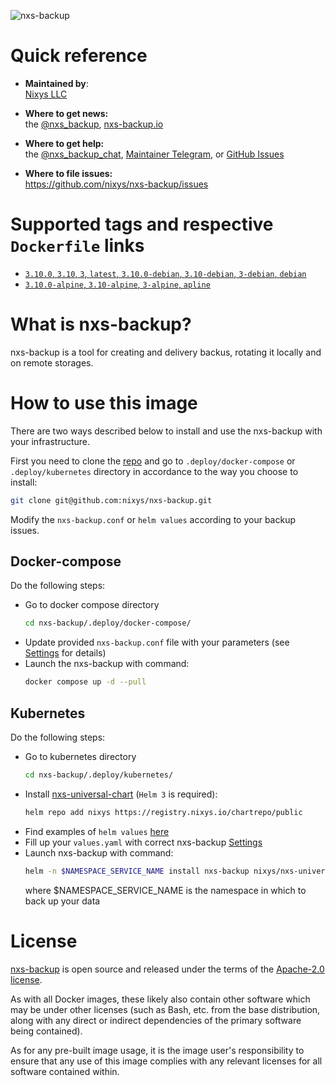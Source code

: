 ![nxs-backup](https://github.com/nixys/go-nxs-backup/assets/28505813/6aa03e3a-db3d-4f34-952b-91cab5fbe49e)

# Quick reference

- **Maintained by**:  
  [Nixys LLC](https://nixys.io)

- **Where to get news:**  
  the [@nxs_backup](https://t.me/nxs_backup), [nxs-backup.io](https://nxs-backup.io)

- **Where to get help:**  
  the [@nxs_backup_chat](https://t.me/nxs_backup_chat), [Maintainer Telegram](https://t.me/r_andreev),
  or [GitHub Issues](https://github.com/nixys/nxs-backup/issues)

- **Where to file issues:**  
  https://github.com/nixys/nxs-backup/issues

# Supported tags and respective `Dockerfile` links

- [`3.10.0`, `3.10`, `3`, `latest`, `3.10.0-debian`, `3.10-debian`, `3-debian`, `debian`](https://github.com/nixys/nxs-backup/blob/main/.docker/Dockerfile-debian)
- [`3.10.0-alpine`, `3.10-alpine`, `3-alpine`, `apline`](https://github.com/nixys/nxs-backup/blob/main/.docker/Dockerfile-alpine)

# What is nxs-backup?

nxs-backup is a tool for creating and delivery backus, rotating it locally and on remote storages.

# How to use this image

There are two ways described below to install and use the nxs-backup with your infrastructure.

First you need to clone the [repo](https://github.com/nixys/nxs-backup) and go to `.deploy/docker-compose`
or `.deploy/kubernetes` directory in accordance to the way you choose to install:

```sh
git clone git@github.com:nixys/nxs-backup.git
```

Modify the `nxs-backup.conf` or `helm values` according to your backup issues.

## Docker-compose

Do the following steps:
- Go to docker compose directory
  ```sh
  cd nxs-backup/.deploy/docker-compose/
  ```
- Update provided `nxs-backup.conf` file with your parameters (see [Settings](https://github.com/nixys/nxs-backup/blob/main/docs/settings/README.md) for details)
- Launch the nxs-backup with command:
  ```sh
  docker compose up -d --pull
  ```

## Kubernetes

Do the following steps:

- Go to kubernetes directory
  ```sh
  cd nxs-backup/.deploy/kubernetes/
  ```
- Install [nxs-universal-chart](https://github.com/nixys/nxs-universal-chart) (`Helm 3` is required):
  ```sh
  helm repo add nixys https://registry.nixys.io/chartrepo/public
  ```
- Find examples of `helm values` [here](https://github.com/nixys/nxs-backup/blob/main/docs/example/kubernetes/README.md)
- Fill up your `values.yaml` with correct nxs-backup [Settings](https://github.com/nixys/nxs-backup/blob/main/docs/settings/README.md)
- Launch nxs-backup with command:
  ```sh
  helm -n $NAMESPACE_SERVICE_NAME install nxs-backup nixys/nxs-universal-chart -f values.yaml
  ```
  where $NAMESPACE_SERVICE_NAME is the namespace in which to back up your data

# License

[nxs-backup](https://github.com/nixys/nxs-backup) is open source and released under the terms of
the [Apache-2.0 license](https://github.com/nixys/nxs-backup/blob/main/LICENSE).

As with all Docker images, these likely also contain other software which may be under other licenses (such as Bash,
etc. from the base distribution, along with any direct or indirect dependencies of the primary software being
contained).

As for any pre-built image usage, it is the image user's responsibility to ensure that any use of this image complies
with any relevant licenses for all software contained within.
